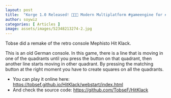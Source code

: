 ```yaml
---
layout: post
title:  "Korge 1.0 Released! 🎉🎉🎊 Modern Multiplatform #gameengine for #kotlin"
author: soywiz
categories: [ Articles ]
image: assets/images/52348213274-2.jpg
---
```


Tobse did a remake of the retro console Mephisto Hit Klack.

This is an old German console. In this game, there is a line that is moving in one of the quadrants until you press the button on that quadrant, then another line starts moving in other quadrant. By pressing the matching button at the right moment you have to create squares on all the quadrants.

* You can play it online here: <https://tobsef.github.io/HitKlack/webstart/index.html>
* And check the source code: <https://github.com/TobseF/HitKlack>
